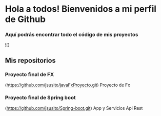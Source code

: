 # Hola a todos! Bienvenidos a mi perfil de Github

### Aquí podrás encontrar todo el código de mis proyectos

![]

## Mis repositorios

### Proyecto final de FX 
(https://github.com/jsusito/javaFxProyecto.git) Proyecto de Fx

### Proyecto final de Spring boot 
(https://github.com/jsusito/Spring-boot.git) App y Servicios Api Rest
